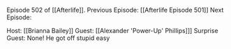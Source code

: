 Episode 502 of [[Afterlife]].
Previous Episode: [[Afterlife Episode 501]]
Next Episode: 

Host: [[Brianna Bailey]]
Guest: [[Alexander 'Power-Up' Phillips]]]
Surprise Guest: None! He got off stupid easy